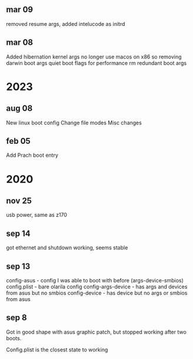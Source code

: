 ## mar 09

removed resume args, added intelucode as initrd

## mar 08

Added hibernation kernel args
no longer use macos on x86 so removing darwin boot args
quiet boot flags for performance
rm redundant boot args

# 2023

## aug 08

New linux boot config
Change file modes
Misc changes

## feb 05

Add Prach boot entry

# 2020

## nov 25

usb power, same as z170

## sep 14

got ethernet and shutdown working, seems stable

## sep 13

config-asus - config I was able to boot with before (args-device-smbios)
config.plist - bare olarila config
config-args-device - has args and devices from asus but no smbios
config-device - has device but no args or smbios from asus

## sep 8

Got in good shape with asus graphic patch, but stopped working after two boots.

Config.plist is the closest state to working
